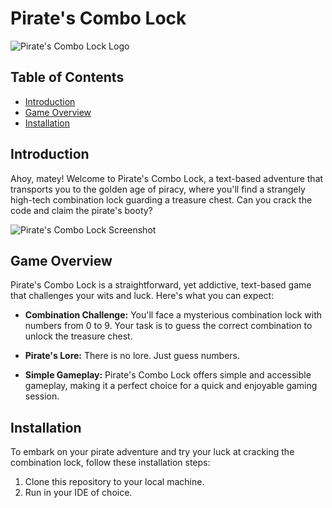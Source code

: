 # Pirate's Combo Lock

![Pirate's Combo Lock Logo](pirates_combo_lock_logo.png)

## Table of Contents
- [Introduction](#introduction)
- [Game Overview](#game-overview)
- [Installation](#installation)
  
## Introduction

Ahoy, matey! Welcome to Pirate's Combo Lock, a text-based adventure that transports you to the golden age of piracy, where you'll find a strangely high-tech combination lock guarding a treasure chest. Can you crack the code and claim the pirate's booty?

![Pirate's Combo Lock Screenshot](pirates_combo_lock_screenshot.png)

## Game Overview

Pirate's Combo Lock is a straightforward, yet addictive, text-based game that challenges your wits and luck. Here's what you can expect:

- **Combination Challenge:** You'll face a mysterious combination lock with numbers from 0 to 9. Your task is to guess the correct combination to unlock the treasure chest.

- **Pirate's Lore:** There is no lore. Just guess numbers. 

- **Simple Gameplay:** Pirate's Combo Lock offers simple and accessible gameplay, making it a perfect choice for a quick and enjoyable gaming session.

## Installation

To embark on your pirate adventure and try your luck at cracking the combination lock, follow these installation steps:

1. Clone this repository to your local machine.
2. Run in your IDE of choice.
